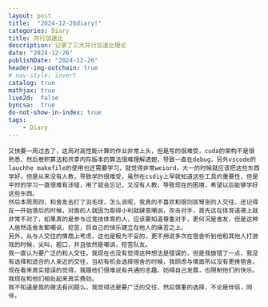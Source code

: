 ```yaml
---
layout: post
title:  "2024-12-26diary!"
categories: Diary
title: 并行加速比
description: 记录了三大并行加速比理论
date: "2024-12-26"
publishDate: "2024-12-26"
header-img-outchain: true
# nav-style: invert
catalog: true
mathjax: true
live2d:  false
byncsa:  true
do-not-show-in-index: true
tags:
    - Diary
---
```

    又快要一周过去了，这周对高性能计算的作业非常上头，但是写的很难受，cuda的架构不是很熟悉，然后卷积算法和共享内存版本的算法很难理解透翅，导致一直在debug，另外vscode的lauchhe makefile的使用也还需要学习，就觉得非常weiord，大一的时候就应该把这些东西学好，但是从来没有人教，导致学的很难受，虽然在csdiy上早就知道这些工具的重要性，但是平时的学习一直很难有涉猎，用了就会忘记，又没有人教，导致现在的困境，希望以后能够学好这些东西。
    然后本周周四，和舍友去打了羽毛球，怎么说呢，我真的不喜欢和很剑拔弩张的人交往，还记得在一开始落后的时候，对面的人就因为取得小利就肆意嘲讽，攻击对手，首先这在体育道德上就非常不对了，如果真的是参与过竞技体育的人，应该要知道尊重对手，更何况是舍友，但是这种人居然连舍友都嘲讽，挖苦，将自己的快乐建立在他人的痛苦之上。
    另外，从与人交往的情商上考虑，这也是极为不妥的，更不用说多次在宿舍听到他和其他人打游戏的时候，尖叫，粗口，并且依然是嘲讽，挖苦队友。
    我一直认为要广泛的和人交往，我现在也没有觉得这种想法是错误的，但是我做错了一点，我没有选择和适合的人亲近的交往，当初有机会选择宿舍的时候，我顾虑与情面所以没有更换宿舍，现在看来真实错误的觉得，我跟他们很难说有共通的志趣，妨碍自己发展，也限制他们的快乐。我现在和他们相处起来真实费劲。
    我不知道是我的做法有问题么，我觉得还是要广泛的交往，然后慎重的选择，不论是伴侣，同伴。